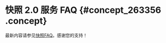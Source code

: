 # 快照 2.0 服务 FAQ {#concept_263356 .concept}

最新内容请参见[快照FAQ](../../../../cn.zh-CN/快照/常见问题/快照FAQ.md#)。感谢您的支持！

